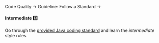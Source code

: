 <link rel="stylesheet" href="{{baseUrl}}/css/textbook.css">

<div class="website-content">

<div id="path">Code Quality &rarr; Guideline: Follow a Standard &rarr;</div>

<div id="title">

#### Intermediate :two:

</div>

<div id="body">

Go through the [provided Java coding standard](https://github.com/oss-generic/process/blob/master/codingStandards/CodingStandard-Java.md) and learn the _intermediate_ style rules.

</div>

<div id="extras">

<include src="exercises.md" />

<div>

</div>

